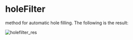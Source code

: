 # holeFilter
method for automatic hole filling.
The following is the result:

![holefilter_res](https://user-images.githubusercontent.com/23129974/56845505-2012a300-6877-11e9-9e3b-afbcc222cd89.JPG)
